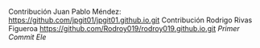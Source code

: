 Contribución Juan Pablo Méndez: https://github.com/jpgit01/jpgit01.github.io.git
Contribución Rodrigo Rivas Figueroa https://github.com/Rodroy019/rodroy019.github.io.git
*Primer Commit Ele*
